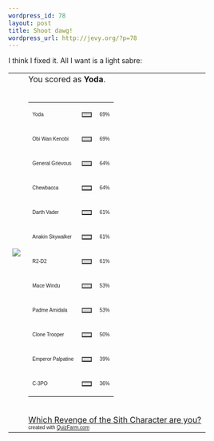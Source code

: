 ```yaml
--- 
wordpress_id: 78
layout: post
title: Shoot dawg!
wordpress_url: http://jevy.org/?p=78
---
```

I think I fixed it.  All I want is a light sabre:

<table border='0' cellpadding='5' cellspacing='0' width='600'><tr><td><img src='http://images.quizfarm.com/1115768222yoda.JPG'></td><td> You scored as <b>Yoda</b>. <br /><br /><table border='0' width='300' cellspacing='0' cellpadding='0'><tr><td><p><font face='Arial' size='1'>Yoda</font></p></td><td><table border='1' cellpadding='0' cellspacing='0' width='69' bgcolor='#dddddd'><tr><td></td></tr></table></td><td><font face='Arial' size='1'>69%</font></td></tr><tr><td><p><font face='Arial' size='1'>Obi Wan Kenobi</font></p></td><td><table border='1' cellpadding='0' cellspacing='0' width='69' bgcolor='#dddddd'><tr><td></td></tr></table></td><td><font face='Arial' size='1'>69%</font></td></tr><tr><td><p><font face='Arial' size='1'>General Grievous</font></p></td><td><table border='1' cellpadding='0' cellspacing='0' width='64' bgcolor='#dddddd'><tr><td></td></tr></table></td><td><font face='Arial' size='1'>64%</font></td></tr><tr><td><p><font face='Arial' size='1'>Chewbacca</font></p></td><td><table border='1' cellpadding='0' cellspacing='0' width='64' bgcolor='#dddddd'><tr><td></td></tr></table></td><td><font face='Arial' size='1'>64%</font></td></tr><tr><td><p><font face='Arial' size='1'>Darth Vader</font></p></td><td><table border='1' cellpadding='0' cellspacing='0' width='61' bgcolor='#dddddd'><tr><td></td></tr></table></td><td><font face='Arial' size='1'>61%</font></td></tr><tr><td><p><font face='Arial' size='1'>Anakin Skywalker</font></p></td><td><table border='1' cellpadding='0' cellspacing='0' width='61' bgcolor='#dddddd'><tr><td></td></tr></table></td><td><font face='Arial' size='1'>61%</font></td></tr><tr><td><p><font face='Arial' size='1'>R2-D2</font></p></td><td><table border='1' cellpadding='0' cellspacing='0' width='61' bgcolor='#dddddd'><tr><td></td></tr></table></td><td><font face='Arial' size='1'>61%</font></td></tr><tr><td><p><font face='Arial' size='1'>Mace Windu</font></p></td><td><table border='1' cellpadding='0' cellspacing='0' width='53' bgcolor='#dddddd'><tr><td></td></tr></table></td><td><font face='Arial' size='1'>53%</font></td></tr><tr><td><p><font face='Arial' size='1'>Padme Amidala</font></p></td><td><table border='1' cellpadding='0' cellspacing='0' width='53' bgcolor='#dddddd'><tr><td></td></tr></table></td><td><font face='Arial' size='1'>53%</font></td></tr><tr><td><p><font face='Arial' size='1'>Clone Trooper</font></p></td><td><table border='1' cellpadding='0' cellspacing='0' width='50' bgcolor='#dddddd'><tr><td></td></tr></table></td><td><font face='Arial' size='1'>50%</font></td></tr><tr><td><p><font face='Arial' size='1'>Emperor Palpatine</font></p></td><td><table border='1' cellpadding='0' cellspacing='0' width='39' bgcolor='#dddddd'><tr><td></td></tr></table></td><td><font face='Arial' size='1'>39%</font></td></tr><tr><td><p><font face='Arial' size='1'>C-3PO</font></p></td><td><table border='1' cellpadding='0' cellspacing='0' width='36' bgcolor='#dddddd'><tr><td></td></tr></table></td><td><font face='Arial' size='1'>36%</font></td></tr></td></tr></table><br /><a href='http://quizfarm.com/test.php?q_id=34136'>Which Revenge of the Sith Character are you?</a><br /><font face='Arial' size='1'>created with <a href='http://quizfarm.com'>QuizFarm.com</a></font></table>
